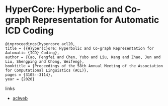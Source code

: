 # HyperCore: Hyperbolic and Co-graph Representation for Automatic ICD Coding

```
@inproceedings{hypercore_acl20,
title = {{H}yper{C}ore: Hyperbolic and Co-graph Representation for Automatic {ICD} Coding},
author = {Cao, Pengfei and Chen, Yubo and Liu, Kang and Zhao, Jun and Liu, Shengping and Chong, Weifeng},
booktitle = {Proceedings of the 58th Annual Meeting of the Association for Computational Linguistics (ACL)},
pages = {3105--3114},
year = {2020}
```

links
- [aclweb](https://www.aclweb.org/anthology/2020.acl-main.282/)
